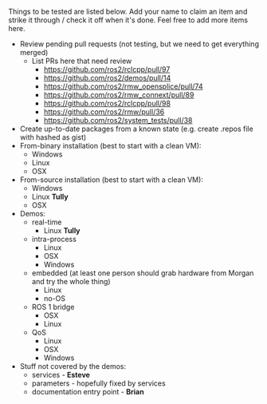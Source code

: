 Things to be tested are listed below.
Add your name to claim an item and strike it through / check it off when it's done.
Feel free to add more items here.

* Review pending pull requests (not testing, but we need to get everything merged)
  * List PRs here that need review
    * https://github.com/ros2/rclcpp/pull/97
    * https://github.com/ros2/demos/pull/14
    * https://github.com/ros2/rmw_opensplice/pull/74
    * https://github.com/ros2/rmw_connext/pull/89
    * https://github.com/ros2/rclcpp/pull/98
    * https://github.com/ros2/rmw/pull/36
    * https://github.com/ros2/system_tests/pull/38
* Create up-to-date packages from a known state (e.g. create .repos file with hashed as gist)
* From-binary installation (best to start with a clean VM):
  * Windows
  * Linux
  * OSX
* From-source installation (best to start with a clean VM):
  * Windows
  * Linux **Tully**
  * OSX
* Demos:
  * real-time
    * Linux **Tully**
  * intra-process
    * Linux
    * OSX
    * Windows
  * embedded (at least one person should grab hardware from Morgan and try the whole thing)
    * Linux
    * no-OS
  * ROS 1 bridge
    * OSX
    * Linux
  * QoS
    * Linux
    * OSX
    * Windows
* Stuff not covered by the demos:
  * services - **Esteve**
  * parameters - hopefully fixed by services
  * documentation entry point - **Brian**

